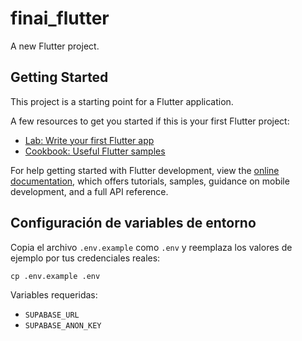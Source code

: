 # finai_flutter

A new Flutter project.

## Getting Started

This project is a starting point for a Flutter application.

A few resources to get you started if this is your first Flutter project:

- [Lab: Write your first Flutter app](https://docs.flutter.dev/get-started/codelab)
- [Cookbook: Useful Flutter samples](https://docs.flutter.dev/cookbook)

For help getting started with Flutter development, view the
[online documentation](https://docs.flutter.dev/), which offers tutorials,
samples, guidance on mobile development, and a full API reference.

## Configuración de variables de entorno

Copia el archivo `.env.example` como `.env` y reemplaza los valores de ejemplo
por tus credenciales reales:

```
cp .env.example .env
```

Variables requeridas:
- `SUPABASE_URL`
- `SUPABASE_ANON_KEY`
